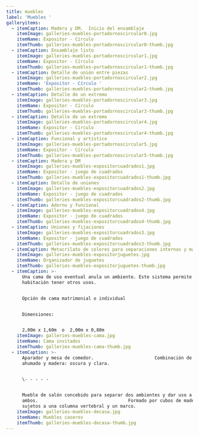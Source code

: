 ```yaml
---
title: muebles
label: 'Muebles '
galleryitems:
  - itemCaption: Madera y DM.  Inicio del ensamblaje
    itemImage: galleries-muebles-portadornoscircular0.jpg
    itemName: Expositor - Círculo
    itemThumb: galleries-muebles-portadornoscircular0-thumb.jpg
  - itemCaption: Ensamblaje listo
    itemImage: galleries-muebles-portadornoscircular1.jpg
    itemName: Expositor - Círculo
    itemThumb: galleries-muebles-portadornoscircular1-thumb.jpg
  - itemCaption: Detalle de unión entre piezas
    itemImage: galleries-muebles-portadornoscircular2.jpg
    itemName: 'Expositor - Círculo '
    itemThumb: galleries-muebles-portadornoscircular2-thumb.jpg
  - itemCaption: Detalle de un extremo
    itemImage: galleries-muebles-portadornoscircular3.jpg
    itemName: Expositor - Círculo
    itemThumb: galleries-muebles-portadornoscircular3-thumb.jpg
  - itemCaption: Detalle de un extremo
    itemImage: galleries-muebles-portadornoscircular4.jpg
    itemName: Expositor - Círculo
    itemThumb: galleries-muebles-portadornoscircular4-thumb.jpg
  - itemCaption: Funcional y artístico
    itemImage: galleries-muebles-portadornoscircular5.jpg
    itemName: Expositor - Círculo
    itemThumb: galleries-muebles-portadornoscircular5-thumb.jpg
  - itemCaption: Madera y DM
    itemImage: galleries-muebles-expositorcuadrados1.jpg
    itemName: Expositor - juego de cuadrados
    itemThumb: galleries-muebles-expositorcuadrados1-thumb.jpg
  - itemCaption: Detalle de uniones
    itemImage: galleries-muebles-expositorcuadrados2.jpg
    itemName: Expositor - juego de cuadrados
    itemThumb: galleries-muebles-expositorcuadrados2-thumb.jpg
  - itemCaption: Adorno y funcional
    itemImage: galleries-muebles-expositorcuadrados4.jpg
    itemName: Expositor - juego de cuadrados
    itemThumb: galleries-muebles-expositorcuadrados4-thumb.jpg
  - itemCaption: Uniones y fijaciones
    itemImage: galleries-muebles-expositorcuadrados3.jpg
    itemName: Expositor - juego de cuadrados
    itemThumb: galleries-muebles-expositorcuadrados3-thumb.jpg
  - itemCaption: Metacrilato de colores para separaciones internas y madera para el marco.
    itemImage: galleries-muebles-expositorjuguetes.jpg
    itemName: Organizador de juguetes
    itemThumb: galleries-muebles-expositorjuguetes-thumb.jpg
  - itemCaption: >-
      Una cama de uso eventual anula un ambiente. Este sistema permite a una
      habitación tener otros usos.


      Opción de cama matrimonial o individual


      Dimensiones: 


      2,00m x 1,60m  o  2,00m x 0,80m
    itemImage: galleries-muebles-cama.jpg
    itemName: Cama invitados
    itemThumb: galleries-muebles-cama-thumb.jpg
  - itemCaption: >-
      Aparador y mesa de comedor.                       Combinación de vidrio
      ahumado y madera: oscura y clara. 


      \- - - - -                                                          


      Mueble de salón concebido para separar dos ambientes y dar uso a
      ambos.                                  Formado por cubos de madera
      sujetos a una columna vertebral y un marco.
    itemImage: galleries-muebles-decasa.jpg
    itemName: Muebles caseros
    itemThumb: galleries-muebles-decasa-thumb.jpg
---
```


